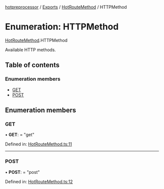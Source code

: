 [hotpreprocessor](../README.md) / [Exports](../modules.md) / [HotRouteMethod](../modules/hotroutemethod.md) / HTTPMethod

# Enumeration: HTTPMethod

[HotRouteMethod](../modules/hotroutemethod.md).HTTPMethod

Available HTTP methods.

## Table of contents

### Enumeration members

- [GET](hotroutemethod.httpmethod.md#get)
- [POST](hotroutemethod.httpmethod.md#post)

## Enumeration members

### GET

• **GET**: = "get"

Defined in: [HotRouteMethod.ts:11](https://github.com/OurFreeLight/HotPreprocessor/blob/2227d35/src/HotRouteMethod.ts#L11)

___

### POST

• **POST**: = "post"

Defined in: [HotRouteMethod.ts:12](https://github.com/OurFreeLight/HotPreprocessor/blob/2227d35/src/HotRouteMethod.ts#L12)
